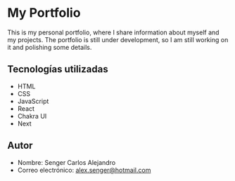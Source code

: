 # My Portfolio

This is my personal portfolio, where I share information about myself and my projects. The portfolio is still under development, so I am still working on it and polishing some details.

## Tecnologías utilizadas

- HTML
- CSS
- JavaScript
- React
- Chakra UI
- Next

## Autor

- Nombre: Senger Carlos Alejandro
- Correo electrónico: alex.senger@hotmail.com